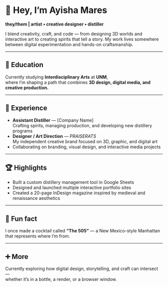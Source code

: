 # 👋 Hey, I’m Ayisha Mares  
**they/them | artist • creative designer • distiller**

I blend creativity, craft, and code — from designing 3D worlds and interactive art to creating spirits that tell a story. My work lives somewhere between digital experimentation and hands-on craftsmanship.  

---

## 🏫 Education  
Currently studying **Interdisciplinary Arts** at **UNM**,  
where I’m shaping a path that combines **3D design, digital media, and creative production.**

---

## 💼 Experience  
- **Assistant Distiller** — [Company Name]  
  Crafting spirits, managing production, and developing new distillery programs  
- **Designer / Art Direction** — *PRAISERATS*  
  My independent creative brand focused on 3D, graphic, and digital art  
- Collaborating on branding, visual design, and interactive media projects  

---

## 🏆 Highlights  
- Built a custom distillery management tool in Google Sheets  
- Designed and launched multiple interactive portfolio sites  
- Created a 20-page InDesign magazine inspired by medieval and renaissance aesthetics  

---

## 🧃 Fun fact  
I once made a cocktail called **“The 505”** — a New Mexico-style Manhattan that represents where I’m from.  

---

## ➕ More  
Currently exploring how digital design, storytelling, and craft can intersect —  
whether it’s in a bottle, a render, or a browser window.



<!--
**praiserats/praiserats** is a ✨ _special_ ✨ repository because its `README.md` (this file) appears on your GitHub profile.
## I blend creativity, craft, and code — from designing 3D worlds and interactive art to creating spirits that tell a story. My work lives somewhere between digital experimentation and hands-on craftsmanship.

